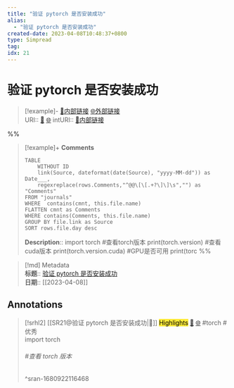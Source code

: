 ```yaml
---
title: "验证 pytorch 是否安装成功"
alias: 
  - "验证 pytorch 是否安装成功"
created-date: 2023-04-08T10:48:37+0800
type: Simpread
tag: 
idx: 21
---
```


# 验证 pytorch 是否安装成功

> [!example]- [🧷内部链接](<http://localhost:7026/unread/21>) [🌐外部链接](<https://www.cnblogs.com/Tou-ming/p/16134242.html>)    
> URI:: [🧷](<http://localhost:7026/unread/21>) [🌐](<https://www.cnblogs.com/Tou-ming/p/16134242.html>) 
> intURI:: [🧷内部链接](<http://localhost:7026/reading/21>)

%%
> [!example]+ **Comments**  
> ```dataview
> TABLE 
>     WITHOUT ID
>     link(Source, dateformat(date(Source), "yyyy-MM-dd")) as Date___, 
>     regexreplace(rows.Comments,"^@@\[\[.+?\]\]\s","") as "Comments"
> FROM "journals"
> WHERE  contains(cmnt, this.file.name)
> FLATTEN cmnt as Comments
> WHERE contains(Comments, this.file.name)
> GROUP BY file.link as Source
> SORT rows.file.day desc
> ```
>  **Description**:: import torch #查看torch版本 print(torch.version) #查看cuda版本 print(torch.version.cuda) #GPU是否可用 print(torc
%%

> [!md] Metadata  
> **标题**:: [验证 pytorch 是否安装成功](https://www.cnblogs.com/Tou-ming/p/16134242.html)  
> **日期**:: [[2023-04-08]]  

## Annotations


> [!srhl2] [[SR21@验证 pytorch 是否安装成功|📄]] <mark style="background-color: #ffeb3b">Highlights</mark> [🧷](<http://localhost:7026/unread/21#id=1680922116468>) [🌐](<http://localhost:7026/reading/21#id=1680922116468>) #torch #优秀   
> import torch
> 
> ###### #查看 torch 版本
> ^sran-1680922116468
 
 